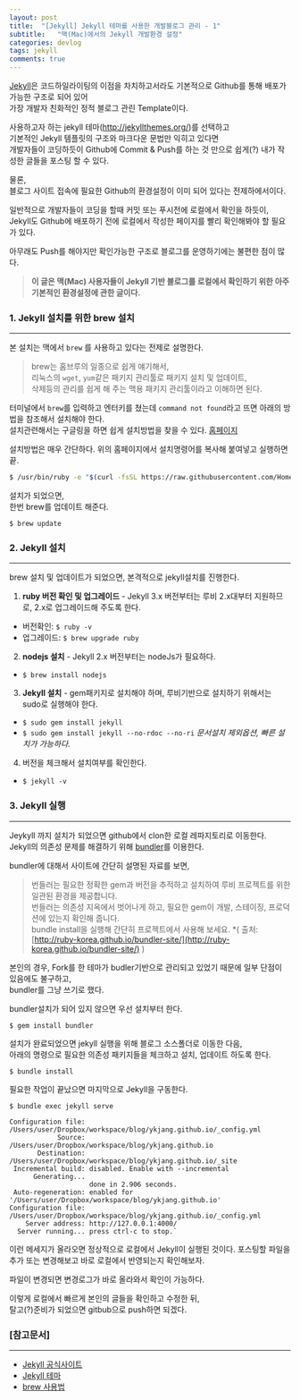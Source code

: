 ```yaml
---
layout: post
title:  "[Jekyll] Jekyll 테마를 사용한 개발블로그 관리 - 1"
subtitle:   "맥(Mac)에서의 Jekyll 개발환경 설정"
categories: devlog
tags: jekyll
comments: true
---
```


[Jekyll](https://jekyllrb.com/)은 코드하일라이팅의 이점을 차치하고서라도 기본적으로 Github를 통해 배포가 가능한 구조로 되어 있어   
가장 개발자 친화적인 정적 블로그 관린 Template이다.

사용하고자 하는 jekyll 테마(http://jekyllthemes.org/)를 선택하고   
기본적인 Jekyll 템플릿의 구조와 마크다운 문법만 익히고 있다면  
개발자들이 코딩하듯이 Github에 Commit & Push를 하는 것 만으로 쉽게(?) 내가 작성한 글들을 포스팅 할 수 있다.

물론,   
블로그 사이트 접속에 필요한 Github의 환경설정이 이미 되어 있다는 전제하에서이다.

일반적으로 개발자들이 코딩을 할때 커밋 또는 푸시전에 로컬에서 확인을 하듯이,   
Jekyll도 Github에 배포하기 전에 로컬에서 작성한 페이지를 빨리 확인해봐야 할 필요가 있다.

아무래도 Push를 해야지만 확인가능한 구조로 블로그를 운영하기에는 불편한 점이 많다.

> **이 글은 맥(Mac) 사용자들이 Jekyll 기반 블로그를 로컬에서 확인하기 위한 
아주 기본적인 환경설정에 관한 글이다.**



### 1. Jekyll 설치를 위한 brew 설치

---

본 설치는 맥에서 `brew` 를 사용하고 있다는 전제로 설명한다.

> brew는 홈브루의 일종으로 쉽게 얘기해서,      
> 리눅스의 `wget`, `yum`같은 패키지 관리툴로 패키지 설치 및 업데이트,  
> 삭제등의 관리를 쉽게 해 주는 맥용 패키지 관리툴이라고 이해하면 된다.


터미널에서 `brew`를 입력하고 엔터키를 쳤는데 `command not found`라고 뜨면 아래의 방법을 참조해서 설치해야 한다.   
설치관련해서는 구글링을 하면 쉽게 설치방법을 찾을 수 있다. [홈페이지](http://brew.sh/)

설치방법은 매우 간단하다.
위의 홈페이지에서 설치명령어를 복사해 붙여넣고 실행하면 끝.

``` bash
$ /usr/bin/ruby -e "$(curl -fsSL https://raw.githubusercontent.com/Homebrew/install/master/install)"
```

설치가 되었으면,   
한번 brew를 업데이트 해준다.

`$ brew update`



### 2. Jekyll 설치

---

brew 설치 및 업데이트가 되었으면, 본격적으로 jekyll설치를 진행한다.

1. **ruby 버전 확인 및 업그레이드** - Jekyll 3.x 버전부터는 루비 2.x대부터 지원하므로, 2.x로 업그레이드해 주도록 한다.  
  - 버전확인: `$ ruby -v`  
  - 업그레이드: `$ brew upgrade ruby`


2. **nodejs 설치** - Jekyll 2.x 버전부터는 nodeJs가 필요하다.
  - `$ brew install nodejs`


3. **Jekyll 설치** - gem패키지로 설치해야 하며, 루비기반으로 설치하기 위해서는 sudo로 실행해야 한다.
  - `$ sudo gem install jekyll`
  - `$ sudo gem install jekyll --no-rdoc --no-ri`   *문서설치 제외옵션, 빠른 설치가 가능하다.*

4. 버전을 체크해서 설치여부를 확인한다.
  - `$ jekyll -v`


### 3. Jekyll 실행

---

Jeykyll 까지 설치가 되었으면 github에서 clon한 로컬 레파지토리로 이동한다.   
Jekyll의 의존성 문제를 해결하기 위해 [bundler](http://ruby-korea.github.io/bundler-site/)를 이용한다.

bundler에 대해서 사이트에  간단히 설명된 자료를 보면,   

> 번들러는 필요한 정확한 gem과 버전을 추적하고 설치하여 루비 프로젝트를 위한 일관된 환경을 제공합니다.   
> 번들러는 의존성 지옥에서 벗어나게 하고, 필요한 gem이 개발, 스테이징, 프로덕션에 있는지 확인해 줍니다.   
> bundle install을 실행해 간단히 프로젝트에서 사용해 보세요. *( 출처: [http://ruby-korea.github.io/bundler-site/](http://ruby-korea.github.io/bundler-site/) )


본인의 경우, Fork를 한 테마가 budler기반으로 관리되고 있었기 때문에 일부 단점이 있음에도 불구하고,   
bundler를 그냥 쓰기로 했다.

bundler설치가 되어 있지 않으면 우선 설치부터 한다.

`$ gem install bundler`


설치가 완료되었으면 jekyll 실행을 위해 블로그 소스폴더로 이동한 다음,   
아래의 명령으로 필요한 의존성 패키지들을 체크하고 설치, 업데이트 하도록 한다.

`$ bundle install`

필요한 작업이 끝났으면 마지막으로 Jekyll을 구동한다.

`$ bundle exec jekyll serve`

``` 
Configuration file: /Users/user/Dropbox/workspace/blog/ykjang.github.io/_config.yml
            Source: /Users/user/Dropbox/workspace/blog/ykjang.github.io
       Destination: /Users/user/Dropbox/workspace/blog/ykjang.github.io/_site
 Incremental build: disabled. Enable with --incremental
      Generating...
                    done in 2.906 seconds.
 Auto-regeneration: enabled for '/Users/user/Dropbox/workspace/blog/ykjang.github.io'
Configuration file: /Users/user/Dropbox/workspace/blog/ykjang.github.io/_config.yml
    Server address: http://127.0.0.1:4000/
  Server running... press ctrl-c to stop.`
```

이런 메세지가 올라오면 정상적으로 로컬에서 Jekyll이 실행된 것이다.
포스팅할 파일을 추가 또는 변경해보고 바로 로컬에서 반영되는지 확인해보자.

파일이 변경되면 변경로그가 바로 올라와서 확인이 가능하다.

이렇게 로컬에서 빠르게 본인의 글들을 확인하고 수정한 뒤,   
탈고(?)준비가 되었으면 gitbub으로 push하면 되겠다.



### [참고문서]

---

- [Jekyll 공식사이트](https://jekyllrb.com/)
- [Jekyll 테마](http://jekyllthemes.org/)
- [brew 사용법]( https://git.io/brew-docs)